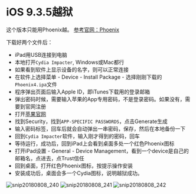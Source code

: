 # iOS 9.3.5越狱

这个版本只能用Phoenix越。
[参考官网：Phoenix](https://phoenixpwn.com/)

下载好两个文件后：
- iPad用USB连接到电脑
- 本地打开`Cydia Impacter`, Windows或Mac都行
- 如果看到软件上显示设备的名字，则可以正常连接
- 在软件上选择菜单 - Device - Install Package - 选择刚刚下载的`Phoenix4.ipa`文件
- 程序弹出页面后输入Apple ID，即iTunes下载用的登录邮箱
- 弹出密码时候，需要输入苹果的App专用密码，不是登录密码。如果没有，需要到官网注册
- 打开[苹果官网](https://appleid.apple.com/account/manage)
- 找到Security，找到`APP-SPECIFIC PASSWORDS`，点击Generate生成
- 输入密码标签，回车后就会自动弹出一串密码，保存，然后在本地备份一下
- 回到`Cydia Impacter`软件，输入刚才得到的密码，回车
- 等待运行，成功后，回到iPad上会看到桌面多处一个红色Phoenix图标
- 打开iPad设置 - General - Device Management，看到一个device是自己的邮箱名，点进去，点Trust信任
- 回到桌面，打开红色Phoenix图标，按提示操作安装
- 安装成功后，桌面会多一个Cydia图标，说明越狱成功。


![snip20180808_240](https://user-images.githubusercontent.com/14041622/43790913-99da15be-9aa6-11e8-8c34-539a23bde1e5.png)
![snip20180808_241](https://user-images.githubusercontent.com/14041622/43790914-9a402c3c-9aa6-11e8-9e56-7f33ca2d1715.png)
![snip20180808_242](https://user-images.githubusercontent.com/14041622/43790916-9aa712b2-9aa6-11e8-979e-5f872e814b8b.png)
